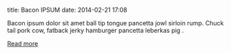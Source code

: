 title: Bacon IPSUM
date: 2014-02-21 17:08

Bacon ipsum dolor sit amet ball tip tongue pancetta jowl sirloin rump. Chuck tail pork cow, fatback jerky hamburger pancetta leberkas pig .
 
[Read more](http://baconipsum.com/)

